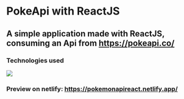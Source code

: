 # PokeApi with ReactJS

## A simple application made with ReactJS, consuming an Api from https://pokeapi.co/

### Technologies used
![](https://www.freepnglogos.com/uploads/javascript-png/logo-html5-js-css3-png-transparent-logo-4.png)

### Preview on netlify: https://pokemonapireact.netlify.app/
